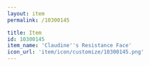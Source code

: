 ```yaml
---
layout: item
permalink: /10300145

title: Item
id: 10300145
item_name: 'Claudine''s Resistance Face'
icon_url: 'item/icon/customize/10300145.png'
---
```

